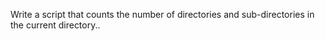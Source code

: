 Write a script that counts the number of directories and sub-directories in the current directory..
